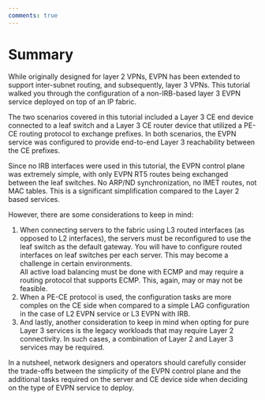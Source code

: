 ```yaml
---
comments: true
---
```


# Summary

While originally designed for layer 2 VPNs, EVPN has been extended to support inter-subnet routing, and subsequently, layer 3 VPNs. This tutorial walked you through the configuration of a non-IRB-based layer 3 EVPN service deployed on top of an IP fabric.

The two scenarios covered in this tutorial included a Layer 3 CE end device connected to a leaf switch and a Layer 3 CE router device that utilized a PE-CE routing protocol to exchange prefixes. In both scenarios, the EVPN service was configured to provide end-to-end Layer 3 reachability between the CE prefixes.

Since no IRB interfaces were used in this tutorial, the EVPN control plane was extremely simple, with only EVPN RT5 routes being exchanged between the leaf switches. No ARP/ND synchronization, no IMET routes, not MAC tables. This is a significant simplification compared to the Layer 2 based services.

However, there are some considerations to keep in mind:

1. When connecting servers to the fabric using L3 routed interfaces (as opposed to L2 interfaces), the servers must be reconfigured to use the leaf switch as the default gateway. You will have to configure routed interfaces on leaf switches per each server. This may become a challenge in certain environments.  
    All active load balancing must be done with ECMP and may require a routing protocol that supports ECMP. This, again, may or may not be feasible.
2. When a PE-CE protocol is used, the configuration tasks are more comples on the CE side when compared to a simple LAG configuration in the case of L2 EVPN service or L3 EVPN with IRB.
3. And lastly, another consideration to keep in mind when opting for pure Layer 3 services is the legacy workloads that may require Layer 2 connectivity. In such cases, a combination of Layer 2 and Layer 3 services may be required.

In a nutsheel, network designers and operators should carefully consider the trade-offs between the simplicity of the EVPN control plane and the additional tasks required on the server and CE device side when deciding on the type of EVPN service to deploy.
